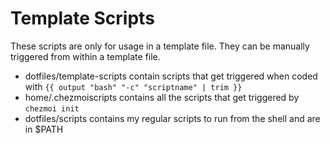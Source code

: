 # Template Scripts

These scripts are only for usage in a template file. They can be manually triggered from within a template file.

* dotfiles/template-scripts contain scripts that get triggered when coded with `{{ output "bash" "-c" "scriptname" | trim }}`
* home/.chezmoiscripts contains all the scripts that get triggered by `chezmoi init`
* dotfiles/scripts contains my regular scripts to run from the shell and are in \$PATH
